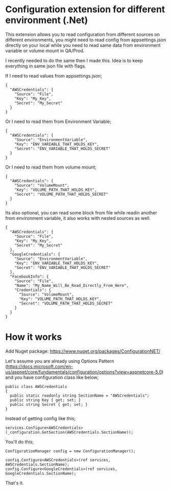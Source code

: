 # Configuration extension for different environment (.Net)
This extension allows you to read configuration from different sources on different environments, you might need to read config from appsettings.json directly on your local while you need to read same data from environment variable or volume mount in QA/Prod.

I recently needed to do the same then I made this. Idea is to keep everything in same json file with flags.

If I need to read values from appsettings.json;

```
{
  "AWSCredentials": {
    "Source": "File",
    "Key": "My_Key",
    "Secret": "My_Secret"
  }
}
```

Or I need to read them from Environment Variable;

```
{
  "AWSCredentials": {
    "Source": "EnvironmentVariable",
    "Key": "ENV_VARIABLE_THAT_HOLDS_KEY",
    "Secret": "ENV_VARIABLE_THAT_HOLDS_SECRET"
  }
}
```

Or I need to read them from volume mount;

```
{
  "AWSCredentials": {
    "Source": "VolumeMount",
    "Key": "VOLUME_PATH_THAT_HOLDS_KEY",
    "Secret": "VOLUME_PATH_THAT_HOLDS_SECRET"
  }
}
```

Its also optional, you can read some block from file while readin another from environment variable, it also works with nested sources as well.

```
{
  "AWSCredentials": {
    "Source": "File",
    "Key": "My_Key",
    "Secret": "My_Secret"
  },
  "GoogleCredentials": {
    "Source": "EnvironmentVariable",
    "Key": "ENV_VARIABLE_THAT_HOLDS_KEY",
    "Secret": "ENV_VARIABLE_THAT_HOLDS_SECRET"
  },
  "FacebookInfo": {
    "Source": "File",
    "Name": "My_Name_Will_Be_Read_Directly_From_Here",
    "Credentials": {
      "Source": "VolumeMount",
      "Key": "VOLUME_PATH_THAT_HOLDS_KEY",
      "Secret": "VOLUME_PATH_THAT_HOLDS_SECRET"
    }
  }
}
```

# How it works

Add Nuget package: https://www.nuget.org/packages/ConfigurationNET/

Let's assume you are already using Options Pattern (https://docs.microsoft.com/en-us/aspnet/core/fundamentals/configuration/options?view=aspnetcore-5.0) and you have configuration class like below;

```
public class AWSCredentials
{
  public static readonly string SectionName = "AWSCredentials";
  public string Key { get; set; }
  public string Secret { get; set; }
}
```

Instead of getting config like this;

```
services.Configure<AWSCredentials>(_configuration.GetSection(AWSCredentials.SectionName));
```

You'll do this;

```
ConfigurationManager config = new ConfigurationManager();

config.Configure<AWSCredentials>(ref services, AWSCredentials.SectionName);
config.Configure<GoogleCredentials>(ref services, GoogleCredentials.SectionName);
```

That's it.
